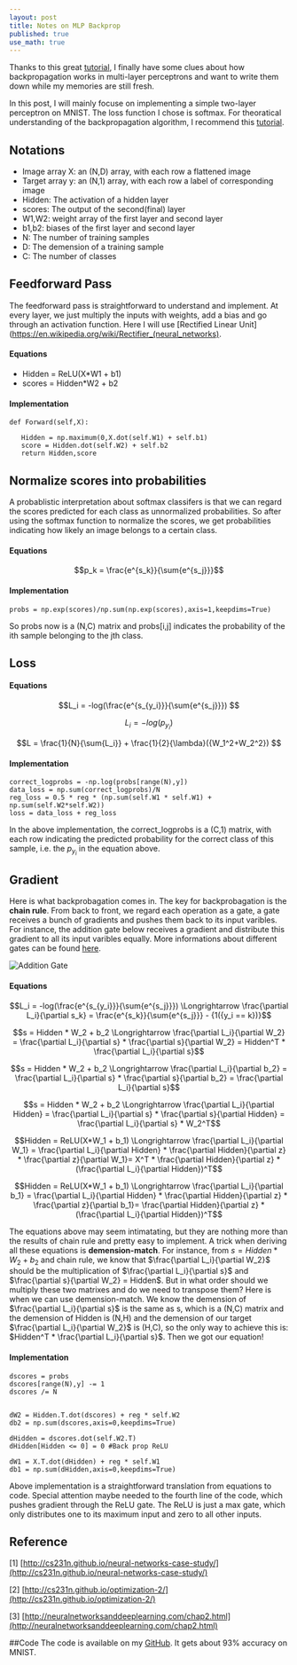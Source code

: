 ```yaml
---
layout: post
title: Notes on MLP Backprop
published: true
use_math: true
---
```

<script type="text/javascript"  
   src="http://cdn.mathjax.org/mathjax/latest/MathJax.js?config=TeX-AMS-MML_HTMLorMML"></script>  

Thanks to this great [tutorial](http://cs231n.github.io/neural-networks-case-study/), I finally have some clues about how backpropagation works in multi-layer perceptrons and want to write them down while my memories are still fresh. 

In this post, I will mainly focuse on implementing a simple two-layer perceptron on MNIST. The loss function I chose is softmax. For theoratical understanding of the backpropagation algorithm, I recommend this [tutorial](http://neuralnetworksanddeeplearning.com/chap2.html).

## Notations

- Image array X: an (N,D) array, with each row a flattened image
- Target array y: an (N,1) array, with each row a label of corresponding image
- Hidden: The activation of a hidden layer
- scores: The output of the second(final) layer
- W1,W2: weight array of the first layer and second layer
- b1,b2: biases of the first layer and second layer
- N: The number of training samples
- D: The demension of a training sample
- C: The number of classes

## Feedforward Pass

The feedforward pass is straightforward to understand and implement. At every layer, we just multiply the inputs with weights, add a bias and go through an activation function. Here I will use [Rectified Linear Unit](https://en.wikipedia.org/wiki/Rectifier_(neural_networks).
#### Equations

- Hidden = ReLU(X*W1 + b1)
- scores = Hidden*W2 + b2

#### Implementation

  ```
  def Forward(self,X):
  
     Hidden = np.maximum(0,X.dot(self.W1) + self.b1)
     score = Hidden.dot(self.W2) + self.b2
     return Hidden,score
  ```
## Normalize scores into probabilities

A probablistic interpretation about softmax classifers is that we can regard the scores predicted for each class as unnormalized probabilities. So after using the softmax function to normalize the scores, we get probabilities indicating how likely an image belongs to a certain class.
#### Equations

$$p_k = \frac{e^{s_k}}{\sum{e^{s_j}}}$$
#### Implementation
```
probs = np.exp(scores)/np.sum(np.exp(scores),axis=1,keepdims=True)
```
So probs now is a (N,C) matrix and probs[i,j] indicates the probability of the ith sample belonging to the jth class.

## Loss
#### Equations

$$L_i = -log(\frac{e^{s_{y_i}}}{\sum{e^{s_j}}}) $$

$$L_i = -log(p_{y_i}) $$

$$L = \frac{1}{N}{\sum{L_i}} + \frac{1}{2}{\lambda}({W_1^2+W_2^2}) $$

#### Implementation

```
correct_logprobs = -np.log(probs[range(N),y])
data_loss = np.sum(correct_logprobs)/N
reg_loss = 0.5 * reg * (np.sum(self.W1 * self.W1) + np.sum(self.W2*self.W2))
loss = data_loss + reg_loss

```

In the above implementation, the correct_logprobs is a (C,1) matrix, with each row indicating the predicted probability for the correct class of this sample, i.e. the $p_{y_i}$ in the equation above.

## Gradient
Here is what backprobagation comes in. The key for backprobagation is the <strong>chain rule</strong>. From back to front, we regard each operation as a gate, a gate receives a bunch of gradients and pushes them back to its input varibles. For instance, the addition gate below receives a gradient and distribute this gradient to all its input varibles equally. More informations about different gates can be found [here](http://cs231n.github.io/optimization-2/).

![Addition Gate](https://raw.githubusercontent.com/sunshineatnoon/sunshineatnoon.github.io/master/images/mlp.png)
#### Equations
$$L_i = -log(\frac{e^{s_{y_i}}}{\sum{e^{s_j}}}) \Longrightarrow \frac{\partial L_i}{\partial s_k} = \frac{e^{s_k}}{\sum{e^{s_j}}} - {1({y_i == k})}$$

$$s = Hidden * W_2 + b_2 \Longrightarrow \frac{\partial L_i}{\partial W_2} = \frac{\partial L_i}{\partial s} * \frac{\partial s}{\partial W_2} = Hidden^T * \frac{\partial L_i}{\partial s}$$

$$s = Hidden * W_2 + b_2 \Longrightarrow \frac{\partial L_i}{\partial b_2} = \frac{\partial L_i}{\partial s} * \frac{\partial s}{\partial b_2} = \frac{\partial L_i}{\partial s}$$

$$s = Hidden * W_2 + b_2 \Longrightarrow \frac{\partial L_i}{\partial Hidden} = \frac{\partial L_i}{\partial s} * \frac{\partial s}{\partial Hidden} = \frac{\partial L_i}{\partial s} * W_2^T$$

$$Hidden = ReLU(X*W_1 + b_1) \Longrightarrow \frac{\partial L_i}{\partial W_1} = \frac{\partial L_i}{\partial Hidden} * \frac{\partial Hidden}{\partial z} * \frac{\partial z}{\partial W_1}= X^T * \frac{\partial Hidden}{\partial z} * (\frac{\partial L_i}{\partial Hidden})^T$$

$$Hidden = ReLU(X*W_1 + b_1) \Longrightarrow \frac{\partial L_i}{\partial b_1} = \frac{\partial L_i}{\partial Hidden} * \frac{\partial Hidden}{\partial z} * \frac{\partial z}{\partial b_1}= \frac{\partial Hidden}{\partial z} * (\frac{\partial L_i}{\partial Hidden})^T$$

The equations above may seem intimatating, but they are nothing more than the results of chain rule and pretty easy to implement. A trick when deriving all these equations is <strong>demension-match</strong>. For instance, from $s = Hidden * W_2 + b_2$ and chain rule, we know that $\frac{\partial L_i}{\partial W_2}$ should be the multiplication of $\frac{\partial L_i}{\partial s}$ and $\frac{\partial s}{\partial W_2} = Hidden$. But in what order should we multiply these two matrixes and do we need to transpose them? Here is when we can use demension-match. We know the demension of $\frac{\partial L_i}{\partial s}$ is the same as s, which is a (N,C) matrix and the demension of Hidden is (N,H) and the demension of our target $\frac{\partial L_i}{\partial W_2}$ is (H,C), so the only way to achieve this is:  $Hidden^T * \frac{\partial L_i}{\partial s}$. Then we got our equation!

#### Implementation
```
dscores = probs
dscores[range(N),y] -= 1
dscores /= N


dW2 = Hidden.T.dot(dscores) + reg * self.W2
db2 = np.sum(dscores,axis=0,keepdims=True)

dHidden = dscores.dot(self.W2.T)
dHidden[Hidden <= 0] = 0 #Back prop ReLU

dW1 = X.T.dot(dHidden) + reg * self.W1
db1 = np.sum(dHidden,axis=0,keepdims=True)

```
Above implementation is a straightforward translation from equations to code. Special attention maybe needed to the fourth line of the code, which pushes gradient through the ReLU gate. The ReLU is just a max gate, which only distributes one to its maximum input and zero to all other inputs.

## Reference
[1] [http://cs231n.github.io/neural-networks-case-study/](http://cs231n.github.io/neural-networks-case-study/)

[2] [http://cs231n.github.io/optimization-2/](http://cs231n.github.io/optimization-2/)

[3] [http://neuralnetworksanddeeplearning.com/chap2.html](http://neuralnetworksanddeeplearning.com/chap2.html)

##Code
The code is available on my [GitHub](https://github.com/sunshineatnoon/Deep-Learning-Practice). It gets about 93% accuracy on MNIST.





















